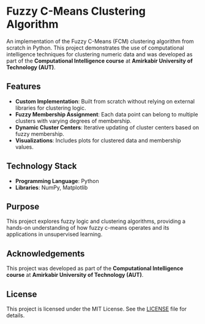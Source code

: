 # Fuzzy C-Means Clustering Algorithm  

An implementation of the Fuzzy C-Means (FCM) clustering algorithm from scratch in Python. This project demonstrates the use of computational intelligence techniques for clustering numeric data and was developed as part of the **Computational Intelligence course** at **Amirkabir University of Technology (AUT)**.  

## Features  
- **Custom Implementation**: Built from scratch without relying on external libraries for clustering logic.  
- **Fuzzy Membership Assignment**: Each data point can belong to multiple clusters with varying degrees of membership.  
- **Dynamic Cluster Centers**: Iterative updating of cluster centers based on fuzzy membership.  
- **Visualizations**: Includes plots for clustered data and membership values.  

## Technology Stack  
- **Programming Language**: Python  
- **Libraries**: NumPy, Matplotlib  

## Purpose  
This project explores fuzzy logic and clustering algorithms, providing a hands-on understanding of how fuzzy c-means operates and its applications in unsupervised learning.

## Acknowledgements  
This project was developed as part of the **Computational Intelligence course** at **Amirkabir University of Technology (AUT)**.  

## License  
This project is licensed under the MIT License. See the [LICENSE](LICENSE) file for details.  
